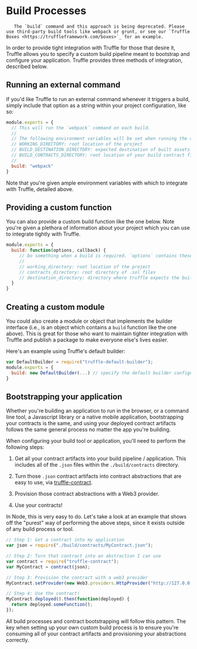# Build Processes

 ```warning::
    The `build` command and this approach is being deprecated. Please use third-party build tools like webpack or grunt, or see our `Truffle Boxes <https://truffleframework.com/boxes>`_ for an example.
 ```

In order to provide tight integration with Truffle for those that desire it, Truffle allows you to specify a custom build pipeline meant to bootstrap and configure your application. Truffle provides three methods of integration, described below.

## Running an external command

If you'd like Truffle to run an external command whenever it triggers a build, simply include that option as a string within your project configuration, like so:

```javascript
module.exports = {
  // This will run the `webpack` command on each build.
  //
  // The following environment variables will be set when running the command:
  // WORKING_DIRECTORY: root location of the project
  // BUILD_DESTINATION_DIRECTORY: expected destination of built assets (important for `truffle serve`)
  // BUILD_CONTRACTS_DIRECTORY: root location of your build contract files (.sol.js)
  //
  build: "webpack"
}
```

Note that you're given ample environment variables with which to integrate with Truffle, detailed above.

## Providing a custom function

You can also provide a custom build function like the one below. Note you're given a plethora of information about your project which you can use to integrate tightly with Truffle.

```javascript
module.exports = {
  build: function(options, callback) {
     // Do something when a build is required. `options` contains these values:
     //
     // working_directory: root location of the project
     // contracts_directory: root directory of .sol files
     // destination_directory: directory where truffle expects the built assets (important for `truffle serve`)
  }
}
```

## Creating a custom module

You could also create a module or object that implements the builder interface (i.e., is an object which contains a `build` function like the one above). This is great for those who want to maintain tighter integration with Truffle and publish a package to make everyone else's lives easier.

Here's an example using Truffle's default builder:

```javascript
var DefaultBuilder = require("truffle-default-builder");
module.exports = {
  build: new DefaultBuilder(...) // specify the default builder configuration here.
}
```

## Bootstrapping your application

Whether you're building an application to run in the browser, or a command line tool, a Javascript library or a native mobile application, bootstrapping your contracts is the same, and using your deployed contract artifacts follows the same general process no matter the app you're building.

When configuring your build tool or application, you'll need to perform the following steps:

1) Get all your contract artifacts into your build pipeline / application. This includes all of the `.json` files within the `./build/contracts` directory.

2) Turn those `.json` contract artifacts into contract abstractions that are easy to use, via [truffle-contract](https://github.com/trufflesuite/truffle/tree/master/packages/truffle-contract).

3) Provision those contract abstractions with a Web3 provider.

4) Use your contracts!

In Node, this is very easy to do. Let's take a look at an example that shows off the "purest" way of performing the above steps, since it exists outside of any build process or tool.

```javascript
// Step 1: Get a contract into my application
var json = require("./build/contracts/MyContract.json");

// Step 2: Turn that contract into an abstraction I can use
var contract = require("truffle-contract");
var MyContract = contract(json);

// Step 3: Provision the contract with a web3 provider
MyContract.setProvider(new Web3.providers.HttpProvider("http://127.0.0.1:8545"));

// Step 4: Use the contract!
MyContract.deployed().then(function(deployed) {
  return deployed.someFunction();
});
```

All build processes and contract bootstrapping will follow this pattern. The key when setting up your own custom build process is to ensure you're consuming all of your contract artifacts and provisioning your abstractions correctly.
